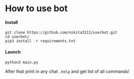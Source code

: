# How to use bot
#### Install
    git clone https://github.com/nikita3112/userbot.git
    cd userbot/
    pip3 install -r requirements.txt
#### Launch
    python3 main.py
After that print in any chat ```.help``` and get list of all commands!